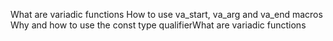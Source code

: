 What are variadic functions
How to use va_start, va_arg and va_end macros
Why and how to use the const type qualifierWhat are variadic functions